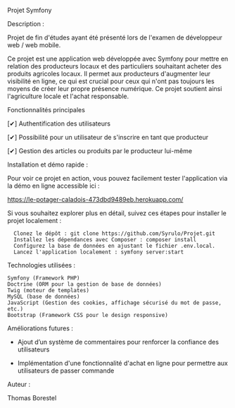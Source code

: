 Projet Symfony

Description :
  
Projet de fin d'études ayant été présenté lors de l'examen de développeur web / web mobile.
  
Ce projet est une application web développée avec Symfony pour mettre en relation des producteurs locaux et des particuliers souhaitant acheter des produits agricoles locaux.
Il permet aux producteurs d'augmenter leur visibilité en ligne, ce qui est crucial pour ceux qui n'ont pas toujours les moyens de créer leur propre présence numérique.
Ce projet soutient ainsi l'agriculture locale et l'achat responsable.

Fonctionnalités principales

  [✔] Authentification des utilisateurs
  
  [✔] Possibilité pour un utilisateur de s'inscrire en tant que producteur
  
  [✔] Gestion des articles ou produits par le producteur lui-même

Installation et démo rapide :

  Pour voir ce projet en action, vous pouvez facilement tester l'application via la démo en ligne accessible ici :
  
  https://le-potager-caladois-473dbd9489eb.herokuapp.com/ 
  
  Si vous souhaitez explorer plus en détail, suivez ces étapes pour installer le projet localement :
  
      Clonez le dépôt : git clone https://github.com/Syrulo/Projet.git
      Installez les dépendances avec Composer : composer install
      Configurez la base de données en ajustant le fichier .env.local.
      Lancez l'application localement : symfony server:start

Technologies utilisées :

    Symfony (Framework PHP)
    Doctrine (ORM pour la gestion de base de données)
    Twig (moteur de templates)
    MySQL (base de données)
    JavaScript (Gestion des cookies, affichage sécurisé du mot de passe, etc.)
    Bootstrap (Framework CSS pour le design responsive)
    
Améliorations futures :

- Ajout d’un système de commentaires pour renforcer la confiance des utilisateurs

- Implémentation d'une fonctionnalité d'achat en ligne pour permettre aux utilisateurs de passer commande

Auteur :

Thomas Borestel
